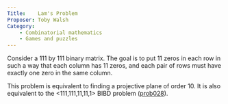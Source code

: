 ```yaml
---
Title:    Lam's Problem
Proposer: Toby Walsh
Category: 
    - Combinatorial mathematics
    - Games and puzzles
---
```


Consider a 111 by 111 binary matrix. The goal is to put 11 zeros in
each row in such a way that each column has 11 zeros, and each pair of
rows must have exactly one zero in the same column.

This problem is equivalent to finding a projective plane of order
10. It is also equivalent to the <111,111,11,11,1> BIBD problem (<a
href="/Problems/prob028">prob028</a>).
